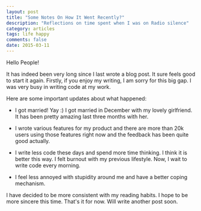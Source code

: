```yaml
---
layout: post
title: "Some Notes On How It Went Recently?"
description: "Reflections on time spent when I was on Radio silence"
category: articles
tags: life happy
comments: false
date: 2015-03-11
---
```


Hello People!

It has indeed been very long since I last wrote a blog post. It sure feels good to start it again. Firstly, if you
enjoy my writing, I am sorry for this big gap. I was very busy in writing code at my work.

Here are some important updates about what happened:

- I got married! Yay :) I got married in December with my lovely girlfriend. It has been pretty amazing last three months
with her.

- I wrote various features for my product and there are more than 20k users using those features right now and the feedback
has been quite good actually.

- I write less code these days and spend more time thinking. I think it is better this way. I felt burnout with my previous lifestyle. Now,
I wait to write code every morning.

- I feel less annoyed with stupidity around me and have a better coping mechanism.

I have decided to be more consistent with my reading habits. I hope to be more sincere this time.
That's it for now. Will write another post soon.
